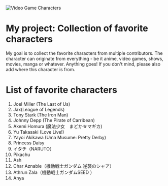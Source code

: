 ![Video Game Characters](https://cdn.mos.cms.futurecdn.net/krniDkpHJKbzdmM3bBCzeK-970-80.jpg.webp)

# My project: Collection of favorite characters
My goal is to collect the favorite characters from multiple contributors. The character can originate from everything - be it anime, video games, shows, movies, manga or whatever. Anything goes! If you don't mind, please also add where this character is from.

# List of favorite characters
1. Joel Miller (The Last of Us)
2. Jax(League of Legends)
3. Tony Stark (The Iron Man)
4. Johnny Depp (The Pirate of Carribean)
5. Akemi Homura (魔法少女　まどか☆マギカ)
6. Yu Takasaki (Love Live!)
7. Yayoi Akikawa (Uma Musume: Pretty Derby)
8. Princess Daisy
9. イタチ（NARUTO）
10. Pikachu
11. Ash
12. Char Aznable（機動戦士ガンダム 逆襲のシャア）
13. Athrun Zala（機動戦士ガンダムSEED ）
14. Anya
